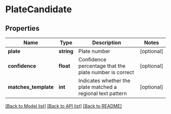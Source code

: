# PlateCandidate

## Properties
Name | Type | Description | Notes
------------ | ------------- | ------------- | -------------
**plate** | **string** | Plate number | [optional] 
**confidence** | **float** | Confidence percentage that the plate number is correct | [optional] 
**matches_template** | **int** | Indicates whether the plate matched a regional text pattern | [optional] 

[[Back to Model list]](../README.md#documentation-for-models) [[Back to API list]](../README.md#documentation-for-api-endpoints) [[Back to README]](../README.md)


